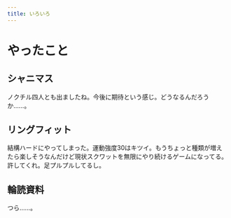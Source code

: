 ```yaml
---
title: いろいろ
---
```


# やったこと

## シャニマス

ノクチル四人とも出ましたね。今後に期待という感じ。どうなるんだろうか……。

## リングフィット

結構ハードにやってしまった。運動強度30はキツイ。もうちょっと種類が増えたら楽しそうなんだけど現状スクワットを無限にやり続けるゲームになってる。許してくれ。足プルプルしてるし。

## 輪読資料

つら……。
